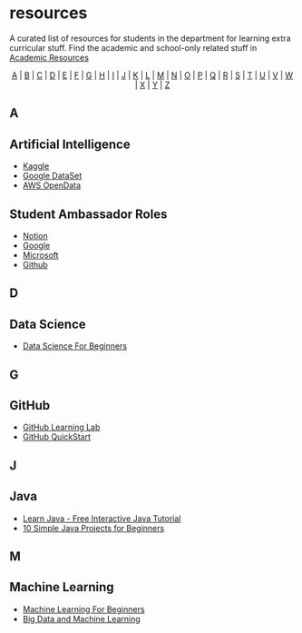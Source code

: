 # resources
A curated list of resources for students in the department for learning extra curricular stuff. Find the academic and school-only related stuff in [Academic Resources](https://github.com/acesknust/university-resources)

<p align="center">
  <a href="#A">A</a> | <a href="#B">B</a> | <a href="#C">C</a> | <a href="#D">D</a> | <a href="#E">E</a> | <a href="#F">F</a> | <a href="#G">G</a> | <a href="#H">H</a> | <a href="#I">I</a> | <a href="#J">J</a> | <a href="#K">K</a> | <a href="#L">L</a> | <a href="#M">M</a> | <a href="#N">N</a> | <a href="#O">O</a> | <a href="#P">P</a> | <a href="#Q">Q</a> | <a href="#R">R</a> | <a href="#S">S</a> | <a href="#T">T</a> | <a href="#U">U</a> | <a href="#V">V</a> | <a href="#W">W</a> | <a href="#X">X</a> | <a href="#Y">Y</a> | <a href="#Z">Z</a>
</p>

## <a name="A"> </a>A
## Artificial Intelligence
- [Kaggle](https://www.kaggle.com)
- [Google DataSet](https://datasetsearch.research.google.com)
- [AWS OpenData](https://registry.opendata.aws)   


## Student Ambassador Roles
- [Notion](https://www.notion.so/Notion-Campus-Leaders-Program-5817b00cbaa244bca9e0e498804cbab4)
- [Google](https://developers.google.com/community/gdsc/leads)
- [Microsoft](https://studentambassadors.microsoft.com)    
- [Github](https://education.github.com/experts)


## <a name="D"> </a>D
## Data Science
- [Data Science For Beginners](https://github.com/microsoft/Data-Science-For-Beginners)

## <a name="G"> </a>G
## GitHub
- [GitHub Learning Lab](https://lab.github.com)
- [GitHub QuickStart](https://docs.github.com/en/get-started/quickstart)

## <a name="J"> </a>J
## Java
- [Learn Java - Free Interactive Java Tutorial](https://www.learnjavaonline.org/)
- [10 Simple Java Projects for Beginners](https://javahungry.blogspot.com/2019/12/java-projects-for-beginners.html)


## <a name="M"> </a>M
## Machine Learning
- [Machine Learning For Beginners](https://github.com/microsoft/ML-For-Beginners)
- [Big Data and Machine Learning](https://ocw.mit.edu/courses/res-ll-005-mathematics-of-big-data-and-machine-learning-january-iap-2020/)
